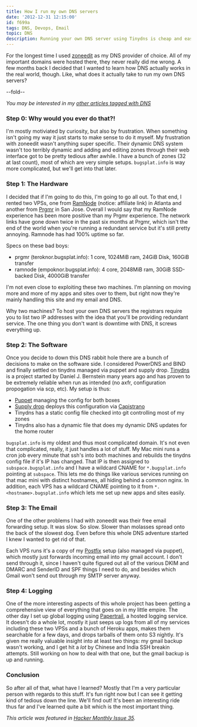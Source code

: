 ```yaml
---
title: How I run my own DNS servers
date: '2012-12-31 12:15:00'
id: f699a
tags: DNS, Devops, Email
topic: DNS
description: Running your own DNS server using Tinydns is cheap and easy and fun.
---
```


For the longest time I used [zoneedit][] as my DNS provider of choice. All of my important domains were hosted there, they never really did me wrong. A few months back I decided that I wanted to learn how DNS actually works in the real world, though. Like, what does it actually take to run my own DNS servers?

[zoneedit]: http://www.zoneedit.com/

--fold--

*You may be interested in my [other articles tagged with DNS](/tag/DNS)*

### Step 0: Why would you ever do that?!

I'm mostly motiviated by curiosity, but also by frustration. When something isn't going my way it just starts to make sense to do it myself. My frustration with zoneedit wasn't anything super specific. Their dynamic DNS system wasn't too terribly dynamic and adding and editing zones through their web interface got to be pretty tedious after awhile. I have a bunch of zones (32 at last count), most of which are very simple setups. `bugsplat.info` is way more complicated, but we'll get into that later.

### Step 1: The Hardware

I decided that if I'm going to do this, I'm going to go all out. To that end, I rented two VPSs, one from [RamNode][] (notice: affiliate link) in Atlanta and another from [Prgmr][] in San Jose. Overall I would say that my RamNode experience has been more positive than my Prgmr experience. The network links have gone down twice in the past six months at Prgmr, which isn't the end of the world when you're running a redundant service but it's still pretty annoying. Ramnode has had 100% uptime so far.

Specs on these bad boys:

* prgmr (teroknor.bugsplat.info): 1 core, 1024MiB ram, 24GiB Disk, 160GiB transfer
* ramnode (empoknor.bugsplat.info): 4 core, 2048MiB ram, 30GiB SSD-backed Disk, 4000GiB transfer

I'm not even close to exploiting these two machines. I'm planning on moving more and more of my apps and sites over to them, but right now they're mainly handling this site and my email and DNS.

Why two machines? To host your own DNS servers the registrars require you to list two IP addresses with the idea that you'll be providing redundant service. The one thing you don't want is downtime with DNS, it screws everything up.

### Step 2: The Software

Once you decide to down this DNS rabbit hole there are a bunch of decisions to make on the software side. I considered PowerDNS and BIND and finally settled on tinydns managed via puppet and supply drop. [Tinydns][] is a project started by Daniel J. Bernstein many years ago and has proven to be extremely reliable when run as intended (no axfr, configuration propogation via scp, etc). My setup is thus:

* [Puppet][] managing the config for both boxes
* [Supply drop][supply-drop] deploys this configuration via [Capistrano]
* Tinydns has a static config file checked into git controlling most of my zones
* Tinydns also has a dynamic file that does my dynamic DNS updates for the home router

`bugsplat.info` is my oldest and thus most complicated domain. It's not even that complicated, really, it just handles a lot of stuff. My Mac mini runs a cron job every minute that ssh's into both machines and rebuilds the tinydns config file if it's IP has changed. That IP is then assigned to `subspace.bugsplat.info` and I have a wildcard CNAME for `*.bugsplat.info` pointing at `subspace`. This lets me do things like various services running on that mac mini with distinct hostnames, all hiding behind a common nginx. In addition, each VPS has a wildcard CNAME pointing to it from `*.<hostname>.bugsplat.info` which lets me set up new apps and sites easily. 

### Step 3: The Email

One of the other problems I had with zoneedit was their free email forwarding setup. It was slow. So slow. Slower than molasses spread onto the back of the slowest dog. Even before this whole DNS adventure started I knew I wanted to get rid of that.

Each VPS runs it's a copy of my [Postfix][] setup (also managed via puppet), which mostly just forwards incoming email into my gmail account. I don't send through it, since I haven't quite figured out all of the various DKIM and DMARC and SenderID and SPF things I need to do, and besides which Gmail won't send out through my SMTP server anyway. 

### Step 4: Logging

One of the more interesting aspects of this whole project has been getting a comprehensive view of everything that goes on in my little empire. The other day I set up global logging using [Papertrail][], a hosted logging service. It doesn't do a whole lot, mostly it just seeps up logs from all of my services including these two VPSs and a bunch of Heroku apps, makes them searchable for a few days, and drops tarballs of them onto S3 nightly. It's given me really valuable insight into at least two things: my gmail backup wasn't working, and I get hit a *lot* by Chinese and India SSH breakin attempts. Still working on how to deal with that one, but the gmail backup is up and running.

### Conclusion

So after all of that, what have I learned? Mostly that I'm a very particular person with regards to this stuff. It's fun right now but I can see it getting kind of tedious down the line. We'll find out! It's been an interesting ride thus far and I've learned quite a bit which is the most important thing.

*This article was featured in [Hacker Monthly Issue 35](http://hackermonthly.com/issue-35.html).*

[RamNode]: https://clientarea.ramnode.com/aff.php?aff=142
[Prgmr]: http://prgmr.com/xen/
[Puppet]: http://puppetlabs.com/
[supply-drop]: https://github.com/pitluga/supply_drop
[Capistrano]: https://github.com/capistrano/capistrano
[Tinydns]: http://tinydns.org/
[Postfix]: http://www.postfix.org/
[Papertrail]: http://www.papertrailapp.com/
